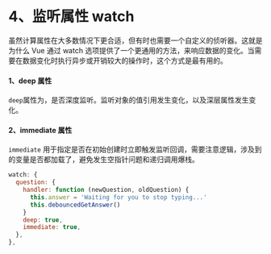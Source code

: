 # 4、监听属性 watch

虽然计算属性在大多数情况下更合适，但有时也需要一个自定义的侦听器。这就是为什么 Vue 通过 watch 选项提供了一个更通用的方法，来响应数据的变化。当需要在数据变化时执行异步或开销较大的操作时，这个方式是最有用的。

#### 1、deep 属性

`deep`属性为，是否深度监听。监听对象的值引用发生变化，以及深层属性发生变化。

#### 2、immediate 属性

`immediate` 用于指定是否在初始创建时立即触发监听回调，需要注意逻辑，涉及到的变量是否都加载了，避免发生空指针问题和递归调用爆栈。

```js
watch: {
  question: {
    handler: function (newQuestion, oldQuestion) {
      this.answer = 'Waiting for you to stop typing...'
      this.debouncedGetAnswer()
    }
    deep: true,
    immediate: true,
  },
},
```
